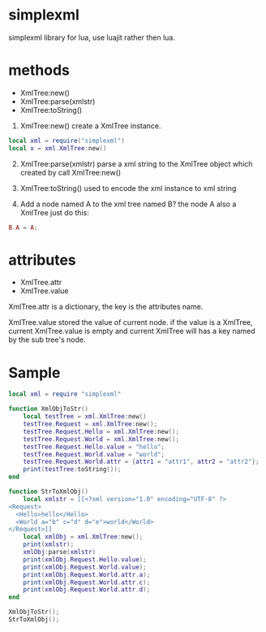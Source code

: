 # simplexml
simplexml library for lua, use luajit rather then lua.

# methods

- XmlTree:new()
- XmlTree:parse(xmlstr)
- XmlTree:toString()

1. XmlTree:new()
create a XmlTree instance.
```lua
local xml = require("simplexml")
local x = xml.XmlTree:new()
```

2. XmlTree:parse(xmlstr)
parse a xml string to the XmlTree object which created by call XmlTree:new()

3. XmlTree:toString()
used to encode the xml instance to xml string

4. Add a node named A to the xml tree named B?
the node A also a XmlTree
just do this:
```lua
B.A = A;
```

# attributes
- XmlTree.attr
- XmlTree.value

XmlTree.attr is a dictionary, the key is the attributes name.

XmlTree.value stored the value of current node. if the value is a XmlTree, current XmlTree.value is empty and current XmlTree
will has a key named by the sub tree's node.

# Sample

```lua
local xml = require "simplexml"

function XmlObjToStr()
    local testTree = xml.XmlTree:new()
    testTree.Request = xml.XmlTree:new();
    testTree.Request.Hello = xml.XmlTree:new();
    testTree.Request.World = xml.XmlTree:new();
    testTree.Request.Hello.value = "hello";
    testTree.Request.World.value = "world";
    testTree.Request.World.attr = {attr1 = "attr1", attr2 = "attr2"};
    print(testTree:toString());
end

function StrToXmlObj()
    local xmlstr = [[<?xml version="1.0" encoding="UTF-8" ?>
<Request>
  <Hello>hello</Hello>
  <World a="b" c="d" d="e">world</World>
</Request>]]
    local xmlObj = xml.XmlTree:new();
    print(xmlstr);
    xmlObj:parse(xmlstr)
    print(xmlObj.Request.Hello.value);
    print(xmlObj.Request.World.value);
    print(xmlObj.Request.World.attr.a);
    print(xmlObj.Request.World.attr.c);
    print(xmlObj.Request.World.attr.d);
end

XmlObjToStr();
StrToXmlObj();
```
